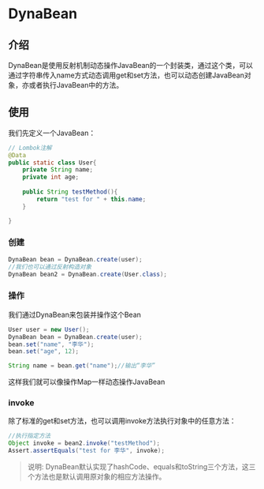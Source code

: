 DynaBean
===

## 介绍

DynaBean是使用反射机制动态操作JavaBean的一个封装类，通过这个类，可以通过字符串传入name方式动态调用get和set方法，也可以动态创建JavaBean对象，亦或者执行JavaBean中的方法。

## 使用

我们先定义一个JavaBean：

```java
// Lombok注解
@Data
public static class User{
	private String name;
	private int age;
	
	public String testMethod(){
		return "test for " + this.name;
	}

}
```

### 创建

```java
DynaBean bean = DynaBean.create(user);
//我们也可以通过反射构造对象
DynaBean bean2 = DynaBean.create(User.class);
```

### 操作

我们通过DynaBean来包装并操作这个Bean

```java
User user = new User();
DynaBean bean = DynaBean.create(user);
bean.set("name", "李华");
bean.set("age", 12);

String name = bean.get("name");//输出“李华”
```
这样我们就可以像操作Map一样动态操作JavaBean

### invoke

除了标准的get和set方法，也可以调用invoke方法执行对象中的任意方法：

```java
//执行指定方法
Object invoke = bean2.invoke("testMethod");
Assert.assertEquals("test for 李华", invoke);
```

>说明:
> DynaBean默认实现了hashCode、equals和toString三个方法，这三个方法也是默认调用原对象的相应方法操作。

